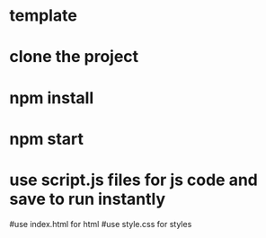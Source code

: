 # template
# clone the project 
# npm install
# npm start
# use script.js files for js code and save to run instantly
#use index.html for html
#use style.css for styles
